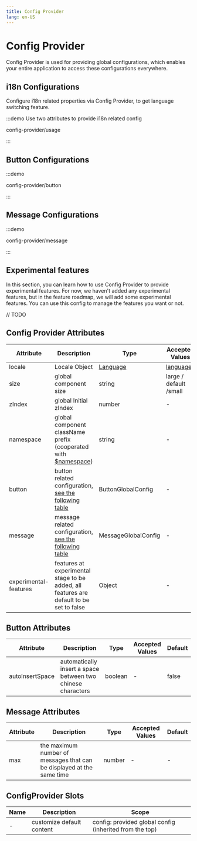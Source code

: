 ```yaml
---
title: Config Provider
lang: en-US
---
```


# Config Provider

Config Provider is used for providing global configurations, which enables your entire application to access these configurations everywhere.

## i18n Configurations

Configure i18n related properties via Config Provider, to get language switching feature.

:::demo Use two attributes to provide i18n related config

config-provider/usage

:::

## Button Configurations

:::demo

config-provider/button

:::

## Message Configurations

:::demo

config-provider/message

:::

## Experimental features

In this section, you can learn how to use Config Provider to provide experimental features. For now, we haven't added any experimental features, but in the feature roadmap, we will add some experimental features. You can use this config to manage the features you want or not.

// TODO

## Config Provider Attributes

| Attribute             | Description                                                                                                                                                            | Type                                                                                                                               | Accepted Values                                                                         | Default                                                                                     |
| --------------------- | ---------------------------------------------------------------------------------------------------------------------------------------------------------------------- | ---------------------------------------------------------------------------------------------------------------------------------- | --------------------------------------------------------------------------------------- | ------------------------------------------------------------------------------------------- |
| locale                | Locale Object                                                                                                                                                          | [Language](https://github.com/element-plus/element-plus/blob/a98ff9b40c0c3d2b9959f99919bd8363e3e3c25a/packages/locale/index.ts#L5) | [languages](https://github.com/element-plus/element-plus/tree/dev/packages/locale/lang) | [English](https://github.com/element-plus/element-plus/blob/dev/packages/locale/lang/en.ts) |
| size                  | global component size                                                                                                                                                  | string                                                                                                                             | large / default /small                                                                  | default                                                                                     |
| zIndex                | global Initial zIndex                                                                                                                                                  | number                                                                                                                             | -                                                                                       | -                                                                                           |
| namespace             | global component className prefix (cooperated with [$namespace](https://github.com/element-plus/element-plus/blob/dev/packages/theme-chalk/src/mixins/config.scss#L1)) | string                                                                                                                             | -                                                                                       | el                                                                                          |
| button                | button related configuration, [see the following table](#button-attributes)                                                                                            | ButtonGlobalConfig                                                                                                                 | -                                                                                       | see the following table                                                                     |
| message               | message related configuration, [see the following table](#message-attributes)                                                                                          | MessageGlobalConfig                                                                                                                | -                                                                                       | see the following table                                                                     |
| experimental-features | features at experimental stage to be added, all features are default to be set to false                                                                                | Object                                                                                                                             | -                                                                                       | -                                                                                           |

## Button Attributes

| Attribute       | Description                                                 | Type    | Accepted Values | Default |
| --------------- | ----------------------------------------------------------- | ------- | --------------- | ------- |
| autoInsertSpace | automatically insert a space between two chinese characters | boolean | -               | false   |

## Message Attributes

| Attribute | Description                                                           | Type   | Accepted Values | Default |
| --------- | --------------------------------------------------------------------- | ------ | --------------- | ------- |
| max       | the maximum number of messages that can be displayed at the same time | number | -               | -       |

## ConfigProvider Slots

| Name | Description               | Scope                                                   |
| ---- | ------------------------- | ------------------------------------------------------- |
| -    | customize default content | config: provided global config (inherited from the top) |
